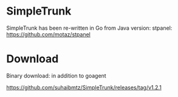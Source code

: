 # SimpleTrunk
SimpleTrunk has been re-written in Go from Java version: stpanel: https://github.com/motaz/stpanel

# Download
Binary download: in addition to goagent

https://github.com/suhaibmtz/SimpleTrunk/releases/tag/v1.2.1
